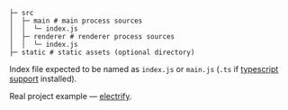 ```
├─ src
│  ├─ main # main process sources
│  │  └─ index.js
│  ├─ renderer # renderer process sources
│  │  └─ index.js
├─ static # static assets (optional directory)
```

Index file expected to be named as `index.js` or `main.js` (`.ts` if [typescript support](./languages-and-frameworks.md#typescript) installed).

Real project example — [electrify](https://github.com/electron-userland/electrify).